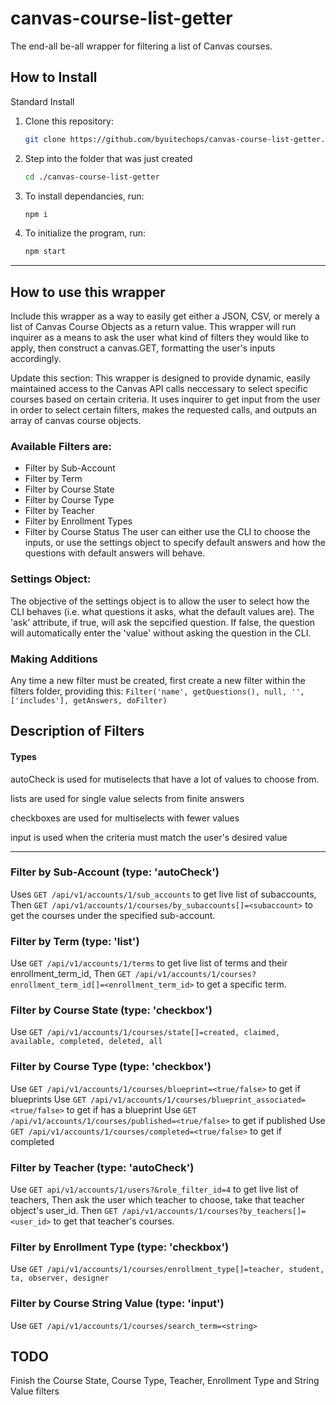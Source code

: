 # canvas-course-list-getter
The end-all be-all wrapper for filtering a list of Canvas courses.

## How to Install

Standard Install

1. Clone this repository:
    ```bash
    git clone https://github.com/byuitechops/canvas-course-list-getter.git
    ```
2. Step into the folder that was just created 
    ```bash
    cd ./canvas-course-list-getter
    ```
3. To install dependancies, run:
    ```bash
    npm i
    ```

4. To initialize the program, run:
    ```bash
    npm start
    ``` 
---
## How to use this wrapper
Include this wrapper as a way to easily get either a JSON, CSV, or merely a list of Canvas Course Objects as a return value. This wrapper will run inquirer as a means to ask the user what kind of filters they would like to apply, then construct a canvas.GET, formatting the user's inputs accordingly.

Update this section:
This wrapper is designed to provide dynamic, easily maintained access to the Canvas API calls neccessary to select specific courses based on certain criteria. It uses inquirer to get input from the user in order to select certain filters, makes the requested calls, and outputs an array of canvas course objects. 
### Available Filters are:
* Filter by Sub-Account
* Filter by Term
* Filter by Course State
* Filter by Course Type
* Filter by Teacher
* Filter by Enrollment Types
* Filter by Course Status
The user can either use the CLI to choose the inputs, or use the settings object to specify default answers and how the questions with default answers will behave.

### Settings Object: 
The objective of the settings object is to allow the user to select how the CLI behaves (i.e. what questions it asks, what the default values are). The 'ask' attribute, if true, will ask the sepcified question. If false, the question will automatically enter the 'value' without asking the question in the CLI.

### Making Additions
Any time a new filter must be created, first create a new filter within the filters folder, providing this:
`Filter('name', getQuestions(), null, '', ['includes'], getAnswers, doFilter)`


## Description of Filters

#### Types
autoCheck is used for mutiselects that have a lot of values to choose from.

lists are used for single value selects from finite answers

checkboxes are used for multiselects with fewer values

input is used when the criteria must match the user's desired value

---

### Filter by Sub-Account (type: 'autoCheck')
Uses ```GET /api/v1/accounts/1/sub_accounts``` to get live list of subaccounts,
Then ```GET /api/v1/accounts/1/courses/by_subaccounts[]=<subaccount>``` to get the courses under the specified sub-account. 

### Filter by Term (type: 'list')
Use ```GET /api/v1/accounts/1/terms``` to get live list of terms and their enrollment_term_id,
Then ```GET /api/v1/accounts/1/courses?enrollment_term_id[]=<enrollment_term_id>``` to get a specific term.

### Filter by Course State (type: 'checkbox')
Use ```GET /api/v1/accounts/1/courses/state[]=created, claimed, available, completed, deleted, all```

### Filter by Course Type (type: 'checkbox')
Use ```GET /api/v1/accounts/1/courses/blueprint=<true/false>``` to get if blueprints
Use ```GET /api/v1/accounts/1/courses/blueprint_associated=<true/false>``` to get if has a blueprint
Use ```GET /api/v1/accounts/1/courses/published=<true/false>``` to get if published
Use ```GET /api/v1/accounts/1/courses/completed=<true/false>``` to get if completed

### Filter by Teacher (type: 'autoCheck')
Use ```GET api/v1/accounts/1/users?&role_filter_id=4``` to get live list of teachers,
Then ask the user which teacher to choose, take that teacher object's user_id.
Then ```GET /api/v1/accounts/1/courses?by_teachers[]=<user_id>``` to get that teacher's courses.

### Filter by Enrollment Type (type: 'checkbox')
Use ```GET /api/v1/accounts/1/courses/enrollment_type[]=teacher, student, ta, observer, designer```

### Filter by Course String Value (type: 'input')
Use  ```GET /api/v1/accounts/1/courses/search_term=<string>```

## TODO
Finish the Course State, Course Type, Teacher, Enrollment Type and String Value filters
